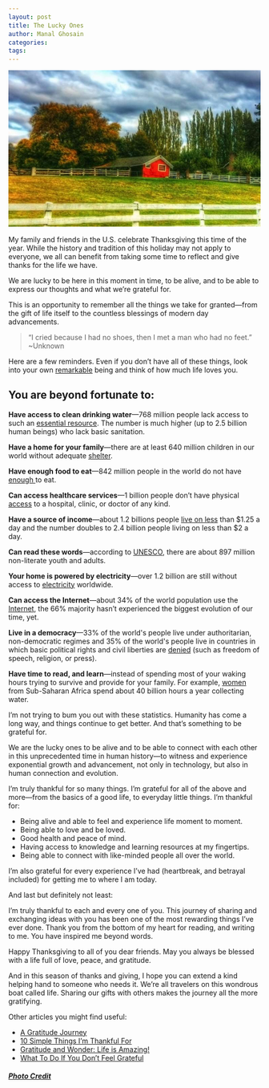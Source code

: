 ```yaml
---
layout: post
title: The Lucky Ones
author: Manal Ghosain
categories:
tags:
---
```


![Giving thanks](/images/lucky.jpg)

My family and friends in the U.S. celebrate Thanksgiving this time of the year. While the history and tradition of this holiday may not apply to everyone, we all can benefit from taking some time to reflect and give thanks for the life we have.

 We are lucky to be here in this moment in time, to be alive, and to be able to express our thoughts and what we’re grateful for. 

This is an opportunity to remember all the things we take for granted—from the gift of life itself to the countless blessings of modern day advancements. 

> “I cried because I had no shoes, then I met a man who had no feet.” ~Unknown

Here are a few reminders. Even if you don’t have all of these things, look into your own [remarkable](/why-you-dont-need-to-be-remarkable/) being and think of how much life loves you. 

## You are beyond fortunate to:

**Have access to clean drinking water**—768 million people lack access to such an [essential resource](http://www.who.int/gho/mdg/environmental_sustainability/en/index.html). The number is much higher (up to 2.5 billion human beings) who lack basic sanitation. 

**Have a home for your family**—there are at least 640 million children in our world without adequate [shelter](http://www.globalissues.org/article/26/poverty-facts-and-stats). 

**Have enough food to eat**—842 million people in the world do not have [enough ](http://www.wfp.org/hunger/stats)to eat. 

**Can access healthcare services**—1 billion people don’t have physical [access](http://www.forbes.com/sites/randalllane/2013/10/03/this-guy-may-have-solved-the-healthcare-model-for-1-billion-people/) to a hospital, clinic, or doctor of any kind. 

**Have a source of income**—about 1.2 billions people [live on less](http://siteresources.worldbank.org/EXTANNREP2013/Resources/9304887-1377201212378/9305896-1377544753431/IncomeByRegion.pdf) than $1.25 a day and the number doubles to 2.4 billion people living on less than $2 a day. 

**Can read these words**—according to [UNESCO](http://www.uis.unesco.org/literacy/Documents/fs26-2013-literacy-en.pdf), there are about 897 million non-literate youth and adults. 

**Your home is powered by electricity**—over 1.2 billion are still without access to [electricity](http://web.worldbank.org/WBSITE/EXTERNAL/TOPICS/EXTENERGY2/0,,contentMDK:22855502~pagePK:210058~piPK:210062~theSitePK:4114200,00.html) worldwide. 

**Can access the Internet**—about 34% of the world population use the [Internet](http://www.internetworldstats.com/stats.htm), the 66% majority hasn’t experienced the biggest evolution of our time, yet. 

**Live in a democracy**—33% of the world's people live under authoritarian, non-democratic regimes and 35% of the world's people live in countries in which basic political rights and civil liberties are [denied](http://worldrevolution.org/projects/globalissuesoverview/overview2/BriefOverview.htm) (such as freedom of speech, religion, or press). 

**Have time to read, and learn**—instead of spending most of your waking hours trying to survive and provide for your family. For example, [women](http://www.un.org/womenwatch/feature/ruralwomen/facts-figures.html) from Sub-Saharan Africa spend about 40 billion hours a year collecting water. 

I’m not trying to bum you out with these statistics. Humanity has come a long way, and things continue to get better. And that’s something to be grateful for. 

We are the lucky ones to be alive and to be able to connect with each other in this unprecedented time in human history—to witness and experience exponential growth and advancement, not only in technology, but also in human connection and evolution. 

I’m truly thankful for so many things. I’m grateful for all of the above and more—from the basics of a good life, to everyday little things. I’m thankful for: 

  * Being alive and able to feel and experience life moment to moment.
  * Being able to love and be loved.
  * Good health and peace of mind.
  * Having access to knowledge and learning resources at my fingertips.
  * Being able to connect with like-minded people all over the world.

I’m also grateful for every experience I’ve had (heartbreak, and betrayal included) for getting me to where I am today. 

And last but definitely not least: 

I’m truly thankful to each and every one of you. This journey of sharing and exchanging ideas with you has been one of the most rewarding things I’ve ever done. Thank you from the bottom of my heart for reading, and writing to me. You have inspired me beyond words. 

Happy Thanksgiving to all of you dear friends. May you always be blessed with a life full of love, peace, and gratitude. 

And in this season of thanks and giving, I hope you can extend a kind helping hand to someone who needs it. We’re all travelers on this wondrous boat called life. Sharing our gifts with others makes the journey all the more gratifying. 

Other articles you might find useful: 
  * [A Gratitude Journey](/a-gratitude-journey/)
  * [10 Simple Things I’m Thankful For](http://liveboldandbloom.com/11/life-coaching/10-simple-things-i-am-thankful-for)
  * [Gratitude and Wonder: Life is Amazing!](http://theboldlife.com/2013/11/gratitude-and-wonder-life-is-amazing/)
  * [What To Do If You Don’t Feel Grateful](http://alwayswellwithin.com/2013/11/27/not-grateful/)


##### [Photo Credit](http://www.flickr.com/photos/sarairachel/8118413108/)